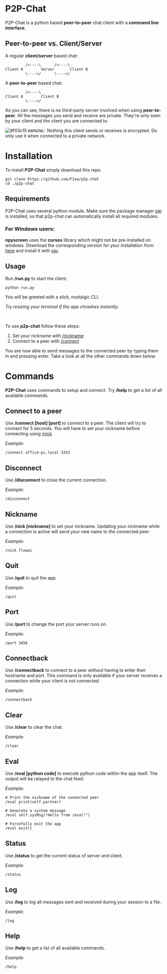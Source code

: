 # P2P-Chat
P2P-Chat is a python based **peer-to-peer** chat client with a **command line interface**.

## Peer-to-peer vs. Client/Server

A regular **client/server** based chat:

```
         /<----\      /<----\
Client A        Server       Client B
         \---->/      \---->/
```

A **peer-to-peer** based chat:

```mermaid
         /<----\
Client A        Client B
         \---->/
```

As you can see, there  is no third-party server involved when using **peer-to-peer**.
All the messages you send and receive are private. They're only seen by your client and the client you are connected to.

![#f03c15](https://via.placeholder.com/15/f03c15/000000?text=+) `WARNING:` Nothing this client sends or receives is encrypted. Do only use it when connected to a private network.


# Installation

To install **P2P-Chat** simply download this repo.
```batch
git clone https://github.com/F1xw/p2p-chat
cd ./p2p-chat
```

## Requirements

P2P-Chat uses several python module. Make sure the package manager [pip](https://pip.pypa.io/en/stable/) is installed, so that p2p-chat can automatically install all required modules.

### For Windows users:

**npyscreen** uses the **curses** library which might not be pre-installed on windows.
Download the corresponding version for your installation from [here](https://www.lfd.uci.edu/~gohlke/pythonlibs/#curses) and install it with [pip](https://pip.pypa.io/en/stable/).

## Usage
Run **/run.py** to start the client.
```batch
python run.py
```

You will be greeted with a slick, nostalgic CLI.

<i>Try resizing your terminal if the app chrashes instantly.</i>

<br>

To use **p2p-chat** follow these steps:
1. Set your nickname with [/nickname](#nickname)
2. Connect to a peer with [/connect](#Connect%20to%20a%20peer)

You are now able to send messages to the connected peer by typing them in and pressing enter. Take a look at all the other commands down below.
# Commands

**P2P-Chat** uses commands to setup and connect.
Try **/help** to get a list of all available commands.


## Connect to a peer

Use **/connect [host]&nbsp;[port]** to connect to a peer. The client will try to connect for 5 seconds. 
You will have to set your nickname before connecting using [/nick](#nickname)

<i>Example:</i>

```
/connect office-pc.local 3333
```


## Disconnect

Use **/disconnect** to close the current connection.

<i>Example:</i>

```
/disconnect
```

## Nickname

Use **/nick [nickname]** to set your nickname. Updating your nickname while a connection is active will send your new name to the connected peer.

<i>Example:</i>

```
/nick flowei
```


## Quit

Use **/quit** to quit the app.

<i>Example:</i>

```
/quit
```


## Port

Use **/port** to change the port your server runs on.

<i>Example:</i>

```
/port 3456
```


## Connectback

Use **/connectback** to connect to a peer without having to enter their hostname and port. This command is only available if your server receives a connection while your client is not connected.

<i>Example:</i>

```
/connectback
```


## Clear

Use **/clear** to clear the chat.

<i>Example:</i>

```
/clear
```

## Eval

Use **/eval [python code]** to execute python code within the app itself. The output will be relayed to the chat feed.

<i>Example:</i>

```
# Print the nickname of the connected peer
/eval print(self.partner)
```

```
# Generate a system message
/eval self.sysMsg("Hello from /eval!")
```

```
# Forcefully exit the app
/eval exit()
```

## Status

Use **/status** to get the current status of server and client.

<i>Example:</i>

```
/status
```

## Log

Use **/log** to log all messages sent and received during your session to a file.

<i>Example:</i>

```
/log
```

## Help

Use **/help** to get a list of all available commands.

<i>Example:</i>

```
/help
```

